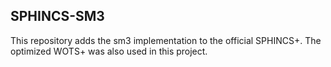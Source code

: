 ## SPHINCS-SM3

This repository adds the sm3 implementation to the official SPHINCS+. The optimized WOTS+ was also used in this project.
